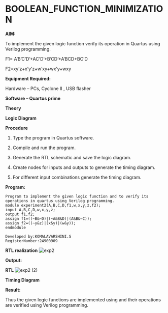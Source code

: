 # BOOLEAN_FUNCTION_MINIMIZATION

**AIM:**

To implement the given logic function verify its operation in Quartus using Verilog programming.

F1= A’B’C’D’+AC’D’+B’CD’+A’BCD+BC’D 

F2=xy’z+x’y’z+w’xy+wx’y+wxy

**Equipment Required:**

Hardware – PCs, Cyclone II , USB flasher

**Software – Quartus prime**

**Theory**

**Logic Diagram**

**Procedure**

1.	Type the program in Quartus software.

2.	Compile and run the program.

3.	Generate the RTL schematic and save the logic diagram.

4.	Create nodes for inputs and outputs to generate the timing diagram.

5.	For different input combinations generate the timing diagram.


**Program:**
```
Program to implement the given logic function and to verify its operations in quartus using Verilog programming. 
module experiment2(A,B,C,D,f1,w,x,y,z,f2);
input A,B,C,D,w,x,y,z;
output f1,f2;
assign f1=((~B&~D)|(~A&B&D)|(A&B&~C));
assign f2=((~y&z)|(x&y)|(w&y));
endmodule 
```
```
Developed by:KOMALAVARSHINI.S
RegisterNumber:24900909
```
**RTL realization**
![exp2](https://github.com/user-attachments/assets/d01a8a4a-9b5c-401f-bad8-1918474a5d29)

**Output:**

**RTL**
![exp2 (2)](https://github.com/user-attachments/assets/2ce76c23-eaf2-475c-922f-d01c190f7203)

**Timing Diagram**

**Result:**

Thus the given logic functions are implemented using and their operations are verified using Verilog programming.

